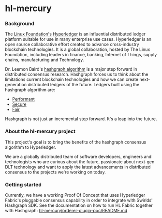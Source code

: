 # hl-mercury

### Background


The [Linux Foundation's](https://www.linuxfoundation.org/) [Hyperledger](https://www.hyperledger.org/) is an influential distributed ledger platform suitable for use in many enterprise use cases. Hyperledger is an open source collaborative effort created to advance cross-industry blockchain technologies. It is a global collaboration, hosted by The Linux Foundation, including leaders in finance, banking, Internet of Things, supply chains, manufacturing and Technology.

Dr. Leemon Baird's [hashgraph algorithm](http://leemon.com/papers/2016b.pdf) is a major step forward in distributed consensus research. Hashgraph forces us to think about the limitations current blockchain technologies and how we can create next-generation distributed ledgers of the future. Ledgers built using the hashgraph algorithm are:

- [Performant](https://www.hederahashgraph.com/platform#speed)
- [Secure](https://www.hederahashgraph.com/platform#security)
- [Fair](https://www.hederahashgraph.com/platform#security)

Hashgraph is not just an incremental step forward. It's a leap into the future.

### About the **hl-mercury** project

This project's goal is to bring the benefits of the hashgraph consensus algorithm to Hyperledger.

We are a globally distributed team of software developers, engineers and technologists who are curious about the future, passionate about next-gen DLT technology and want to apply the latest advancements in distributed consensus to the projects we're working on today.

### Getting started

Currently, we have a working Proof Of Concept that uses Hyperledger Fabric's pluggable consensus capability in order to integrate with Swirlds' Hashgraph SDK. 
See the documentation on how to run HL Fabric together with Hashgraph: [hl-mercury/orderer-plugin-poc/README.md](hl-mercury/orderer-plugin-poc/README.md)
